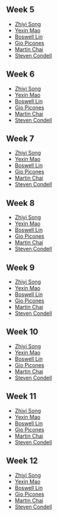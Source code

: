 ## Week 5
 - [Zhiyi Song](https://youtu.be/LvALBdcM4KA)
 - [Yexin Mao](https://youtu.be/9LmkGtMvqp4)
 - [Boswell Lin](https://youtu.be/aJe-ol0gW8E)
 - [Gio Picones](https://youtu.be/ZnC8gs_pmeo)
 - [Martin Chai](https://youtu.be/gUlybUtf4dc)
 - [Steven Condell](https://youtu.be/VXcbDvt-E1E)

## Week 6
 - [Zhiyi Song](https://youtu.be/Ds3Da5b4x38)
 - [Yexin Mao](https://youtu.be/GfQQ_KQWgpc)
 - [Boswell Lin](https://youtu.be/KRAACpgwimk)
 - [Gio Picones](https://youtu.be/3u_x2S2db4g)
 - [Martin Chai](https://youtu.be/7mbz_fBpZtE)
 - [Steven Condell](https://youtu.be/0_dovm9ZXhs)

## Week 7
 - [Zhiyi Song](https://youtu.be/G4K7YC4-7TI)
 - [Yexin Mao](https://youtu.be/YWK3NEBWJIU)
 - [Boswell Lin](https://youtu.be/rrdWy0aTnt8)
 - [Gio Picones]()
 - [Martin Chai](https://youtu.be/F0a8vUpRoJA)
 - [Steven Condell](https://youtu.be/VwWV_oVrATk)


## Week 8
 - [Zhiyi Song](https://youtu.be/-aRFTL9uBds)
 - [Yexin Mao](https://youtu.be/2ZQExqvSmr4)
 - [Boswell Lin](https://youtu.be/rrdWy0aTnt8)
 - [Gio Picones]()
 - [Martin Chai](https://youtu.be/9Q_2LSw11GY)
 - [Steven Condell](https://youtu.be/VwWV_oVrATk)


## Week 9
 - [Zhiyi Song]()
 - [Yexin Mao](https://youtu.be/oPDPv9TJZ2g)
 - [Boswell Lin]()
 - [Gio Picones]()
 - [Martin Chai]()
 - [Steven Condell]()


## Week 10
 - [Zhiyi Song]()
 - [Yexin Mao]()
 - [Boswell Lin]()
 - [Gio Picones]()
 - [Martin Chai]()
 - [Steven Condell]()


## Week 11
 - [Zhiyi Song](https://youtu.be/MTeDqtkY4a0)
 - [Yexin Mao]()
 - [Boswell Lin]()
 - [Gio Picones]()
 - [Martin Chai]()
 - [Steven Condell]()

## Week 12
 - [Zhiyi Song]()
 - [Yexin Mao]()
 - [Boswell Lin]()
 - [Gio Picones]()
 - [Martin Chai]()
 - [Steven Condell]()
